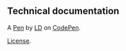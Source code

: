 Technical documentation
-----------------------


A [Pen](https://codepen.io/LD21/pen/GRvqqGX) by [LD](https://codepen.io/LD21) on [CodePen](https://codepen.io).

[License](https://codepen.io/license/pen/GRvqqGX).
